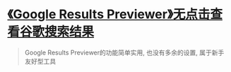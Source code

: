 # [《Google Results Previewer》无点击查看谷歌搜索结果](https://www.v2fy.com/p/050_google_results_previewer/)

> Google Results Previewer的功能简单实用, 也没有多余的设置, 属于新手友好型工具    
